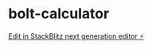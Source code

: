 # bolt-calculator

[Edit in StackBlitz next generation editor ⚡️](https://stackblitz.com/~/github.com/ChenReuven/bolt-calculator)